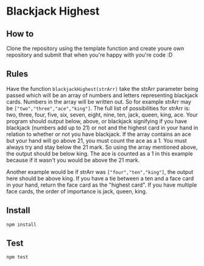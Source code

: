 # Blackjack Highest

## How to

Clone the repository using the template function and create youre own repository and submit that when you're happy with
you're code :D

## Rules

Have the function `blackjackHighest(strArr)` take the strArr parameter being passed which will be an array of numbers
and letters representing blackjack cards. Numbers in the array will be written out. So for example strArr may be
`["two","three","ace","king"]`. The full list of possibilities for strArr is: two, three, four, five, six, seven, eight,
nine, ten, jack, queen, king, ace. Your program should output below, above, or blackjack signifying if you have
blackjack (numbers add up to 21) or not and the highest card in your hand in relation to whether or not you have
blackjack. If the array contains an ace but your hand will go above 21, you must count the ace as a 1. You must always
try and stay below the 21 mark. So using the array mentioned above, the output should be below king. The ace is counted
as a 1 in this example because if it wasn't you would be above the 21 mark.

Another example would be if strArr was `["four","ten","king"]`, the output here should be above king. If you have a tie
between a ten and a face card in your hand, return the face card as the "highest card". If you have multiple face cards,
the order of importance is jack, queen, king.

## Install

```
npm install
```

## Test

```
npm test
```
